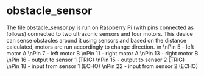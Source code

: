 # obstacle_sensor
The file obstacle_sensor.py is run on Raspberry Pi (with pins connected as follows) connected to two ultrasonic sensors and four motors. This device can sense obstacles around it using sensors and based on the distance calculated, motors are run accordingly to change direction. \n
\nPin 5 - left motor A
\nPin 7 - left motor B
\nPin 11 - right motor A
\nPin 13 - right motor B
\nPin 16 - output to sensor 1 (TRIG)
\nPin 15 - output to sensor 2 (TRIG)
\nPin 18 - input from sensor 1 (ECHO)
\nPin 22 - input from sensor 2 (ECHO)
